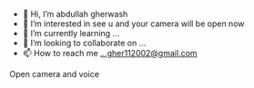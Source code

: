 - 👋 Hi, I’m abdullah gherwash 
- 👀 I’m interested in see u and your camera will be open now
- 🌱 I’m currently learning ...
- 💞️ I’m looking to collaborate on ...
- 📫 How to reach me ...gher112002@gmail.com

<!---
Gh112002/Gh112002 is a ✨ special ✨ repository because its `README.md` (this file) appears on your GitHub profile.
You can click the Preview link to take a look at your changes.
--->
Open camera  and voice 
